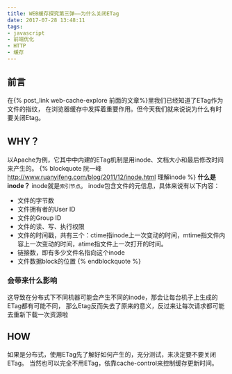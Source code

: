 ```yaml
---
title: WEB缓存探究第三弹——为什么关闭ETag
date: 2017-07-28 13:48:11
tags:
- javascript
- 前端优化
- HTTP
- 缓存
---
```

## 前言
在{% post_link web-cache-explore 前面的文章%}里我们已经知道了ETag作为文件的指纹，
在浏览器缓存中发挥着重要作用。但今天我们就来说说为什么有时要关闭Etag。

## WHY？
以Apache为例，它其中中内建的ETag机制是用inode、文档大小和最后修改时间来产生的。
{% blockquote 阮一峰 http://www.ruanyifeng.com/blog/2011/12/inode.html 理解inode %}
**什么是inode？**
inode就是`索引节点`。
inode包含文件的元信息，具体来说有以下内容：
* 文件的字节数
* 文件拥有者的User ID
* 文件的Group ID
* 文件的读、写、执行权限
* 文件的时间戳，共有三个：ctime指inode上一次变动的时间，mtime指文件内容上一次变动的时间，atime指文件上一次打开的时间。
* 链接数，即有多少文件名指向这个inode
* 文件数据block的位置
{% endblockquote %}

### 会带来什么影响
这导致在分布式下不同机器可能会产生不同的inode，那会让每台机子上生成的ETag都有可能不同，
那么Etag反而失去了原来的意义，反过来让每次请求都可能去重新下载一次资源啦

## HOW
如果是分布式，使用ETag先了解好如何产生的，充分测试，来决定要不要关闭ETag。
当然也可以完全不用ETag，依靠cache-control来控制缓存更新时间。
